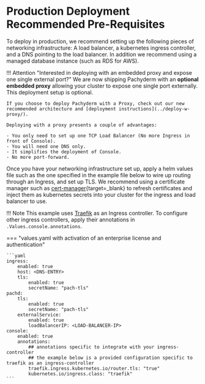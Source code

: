 # Production Deployment Recommended Pre-Requisites

To deploy in production, we recommend setting up the following pieces of networking infrastructure: A load balancer, a kubernetes ingress controller, and a DNS pointing to the load balancer. In addition we recommend using a managed database instance (such as RDS for AWS). 

!!! Attention "Interested in deploying with an embedded proxy and expose one single external port?"
    We are now shipping Pachyderm with an **optional embedded proxy** 
    allowing your cluster to expose one single port externally. This deployment setup is optional.
    
    If you choose to deploy Pachyderm with a Proxy, check out our new recommended architecture and [deployment instructions](../deploy-w-proxy/). 

    Deploying with a proxy presents a couple of advantages:

    - You only need to set up one TCP Load Balancer (No more Ingress in front of Console).
    - You will need one DNS only.
    - It simplifies the deployment of Console.
    - No more port-forward.

Once you have your networking infrastructure set up, apply a helm values file such as the one specified in the example file below to wire up routing through an Ingress, and set up TLS. We recommend using a certificate manager such as [cert-manager](https://cert-manager.io/docs/){target=_blank} to refresh certificates and inject them as kubernetes secrets into your cluster for the ingress and load balancer to use.

!!! Note
     This example uses [Traefik](../ingress/pach-ui-ingress/) as an Ingress controller. To configure other ingress controllers, apply their annotations in `.Values.console.annotations`.

=== "values.yaml with activation of an enterprise license and authentication"

	```yaml
    ingress:
        enabled: true
        host: <DNS-ENTRY>
        tls:
            enabled: true
            secretName: "pach-tls"
    pachd:
        tls:
            enabled: true
            secretName: "pach-tls"
        externalService:
            enabled: true
            loadBalancerIP: <LOAD-BALANCER-IP>
    console:
        enabled: true
        annotations:
            ## annotations specific to integrate with your ingress-controller
            ## the example below is a provided configuration specific to traefik as an ingress-controller
            traefik.ingress.kubernetes.io/router.tls: "true"
            kubernetes.io/ingress.class: "traefik"
	```




